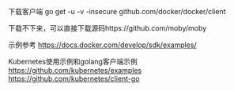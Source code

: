下载客户端
go get -u -v -insecure github.com/docker/docker/client

下载不下来，可以直接下载源码https://github.com/moby/moby

示例参考
https://docs.docker.com/develop/sdk/examples/


Kubernetes使用示例和golang客户端示例
https://github.com/kubernetes/examples
https://github.com/kubernetes/client-go



